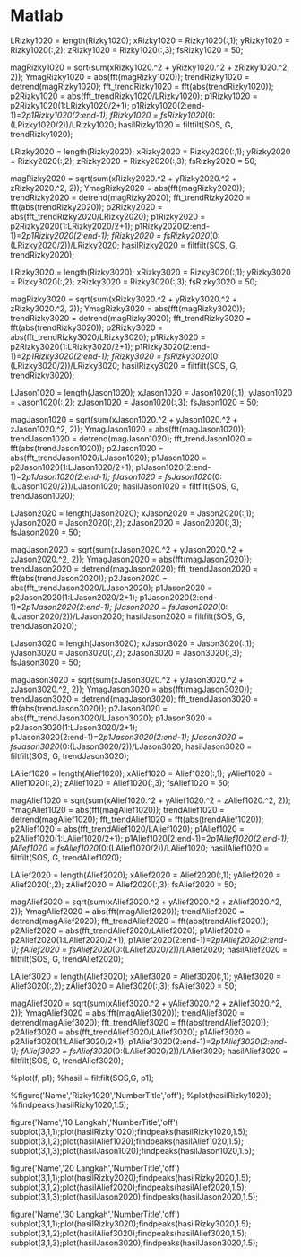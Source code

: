 # Matlab

LRizky1020 = length(Rizky1020);
xRizky1020 = Rizky1020(:,1);
yRizky1020 = Rizky1020(:,2);
zRizky1020 = Rizky1020(:,3);
fsRizky1020 = 50;


magRizky1020 = sqrt(sum(xRizky1020.^2 + yRizky1020.^2 + zRizky1020.^2, 2));
YmagRizky1020 = abs(fft(magRizky1020));
trendRizky1020 = detrend(magRizky1020);
fft_trendRizky1020 = fft(abs(trendRizky1020));
p2Rizky1020 = abs(fft_trendRizky1020/LRizky1020);
p1Rizky1020 = p2Rizky1020(1:LRizky1020/2+1);
p1Rizky1020(2:end-1)=2*p1Rizky1020(2:end-1);
fRizky1020 = fsRizky1020*(0:(LRizky1020/2))/LRizky1020;
hasilRizky1020 = filtfilt(SOS, G, trendRizky1020);


LRizky2020 = length(Rizky2020);
xRizky2020 = Rizky2020(:,1);
yRizky2020 = Rizky2020(:,2);
zRizky2020 = Rizky2020(:,3);
fsRizky2020 = 50;


magRizky2020 = sqrt(sum(xRizky2020.^2 + yRizky2020.^2 + zRizky2020.^2, 2));
YmagRizky2020 = abs(fft(magRizky2020));
trendRizky2020 = detrend(magRizky2020);
fft_trendRizky2020 = fft(abs(trendRizky2020));
p2Rizky2020 = abs(fft_trendRizky2020/LRizky2020);
p1Rizky2020 = p2Rizky2020(1:LRizky2020/2+1);
p1Rizky2020(2:end-1)=2*p1Rizky2020(2:end-1);
fRizky2020 = fsRizky2020*(0:(LRizky2020/2))/LRizky2020;
hasilRizky2020 = filtfilt(SOS, G, trendRizky2020);


LRizky3020 = length(Rizky3020);
xRizky3020 = Rizky3020(:,1);
yRizky3020 = Rizky3020(:,2);
zRizky3020 = Rizky3020(:,3);
fsRizky3020 = 50;


magRizky3020 = sqrt(sum(xRizky3020.^2 + yRizky3020.^2 + zRizky3020.^2, 2));
YmagRizky3020 = abs(fft(magRizky3020));
trendRizky3020 = detrend(magRizky3020);
fft_trendRizky3020 = fft(abs(trendRizky3020));
p2Rizky3020 = abs(fft_trendRizky3020/LRizky3020);
p1Rizky3020 = p2Rizky3020(1:LRizky3020/2+1);
p1Rizky3020(2:end-1)=2*p1Rizky3020(2:end-1);
fRizky3020 = fsRizky3020*(0:(LRizky3020/2))/LRizky3020;
hasilRizky3020 = filtfilt(SOS, G, trendRizky3020);


LJason1020 = length(Jason1020);
xJason1020 = Jason1020(:,1);
yJason1020 = Jason1020(:,2);
zJason1020 = Jason1020(:,3);
fsJason1020 = 50;


magJason1020 = sqrt(sum(xJason1020.^2 + yJason1020.^2 + zJason1020.^2, 2));
YmagJason1020 = abs(fft(magJason1020));
trendJason1020 = detrend(magJason1020);
fft_trendJason1020 = fft(abs(trendJason1020));
p2Jason1020 = abs(fft_trendJason1020/LJason1020);
p1Jason1020 = p2Jason1020(1:LJason1020/2+1);
p1Jason1020(2:end-1)=2*p1Jason1020(2:end-1);
fJason1020 = fsJason1020*(0:(LJason1020/2))/LJason1020;
hasilJason1020 = filtfilt(SOS, G, trendJason1020);


LJason2020 = length(Jason2020);
xJason2020 = Jason2020(:,1);
yJason2020 = Jason2020(:,2);
zJason2020 = Jason2020(:,3);
fsJason2020 = 50;


magJason2020 = sqrt(sum(xJason2020.^2 + yJason2020.^2 + zJason2020.^2, 2));
YmagJason2020 = abs(fft(magJason2020));
trendJason2020 = detrend(magJason2020);
fft_trendJason2020 = fft(abs(trendJason2020));
p2Jason2020 = abs(fft_trendJason2020/LJason2020);
p1Jason2020 = p2Jason2020(1:LJason2020/2+1);
p1Jason2020(2:end-1)=2*p1Jason2020(2:end-1);
fJason2020 = fsJason2020*(0:(LJason2020/2))/LJason2020;
hasilJason2020 = filtfilt(SOS, G, trendJason2020);


LJason3020 = length(Jason3020);
xJason3020 = Jason3020(:,1);
yJason3020 = Jason3020(:,2);
zJason3020 = Jason3020(:,3);
fsJason3020 = 50;


magJason3020 = sqrt(sum(xJason3020.^2 + yJason3020.^2 + zJason3020.^2, 2));
YmagJason3020 = abs(fft(magJason3020));
trendJason3020 = detrend(magJason3020);
fft_trendJason3020 = fft(abs(trendJason3020));
p2Jason3020 = abs(fft_trendJason3020/LJason3020);
p1Jason3020 = p2Jason3020(1:LJason3020/2+1);  
p1Jason3020(2:end-1)=2*p1Jason3020(2:end-1);
fJason3020 = fsJason3020*(0:(LJason3020/2))/LJason3020;
hasilJason3020 = filtfilt(SOS, G, trendJason3020);


LAlief1020 = length(Alief1020);
xAlief1020 = Alief1020(:,1);
yAlief1020 = Alief1020(:,2);
zAlief1020 = Alief1020(:,3);
fsAlief1020 = 50;


magAlief1020 = sqrt(sum(xAlief1020.^2 + yAlief1020.^2 + zAlief1020.^2, 2));
YmagAlief1020 = abs(fft(magAlief1020));
trendAlief1020 = detrend(magAlief1020);
fft_trendAlief1020 = fft(abs(trendAlief1020));
p2Alief1020 = abs(fft_trendAlief1020/LAlief1020);
p1Alief1020 = p2Alief1020(1:LAlief1020/2+1);
p1Alief1020(2:end-1)=2*p1Alief1020(2:end-1);
fAlief1020 = fsAlief1020*(0:(LAlief1020/2))/LAlief1020;
hasilAlief1020 = filtfilt(SOS, G, trendAlief1020);


LAlief2020 = length(Alief2020);
xAlief2020 = Alief2020(:,1);
yAlief2020 = Alief2020(:,2);
zAlief2020 = Alief2020(:,3);
fsAlief2020 = 50;


magAlief2020 = sqrt(sum(xAlief2020.^2 + yAlief2020.^2 + zAlief2020.^2, 2));
YmagAlief2020 = abs(fft(magAlief2020));
trendAlief2020 = detrend(magAlief2020);
fft_trendAlief2020 = fft(abs(trendAlief2020));
p2Alief2020 = abs(fft_trendAlief2020/LAlief2020);
p1Alief2020 = p2Alief2020(1:LAlief2020/2+1);
p1Alief2020(2:end-1)=2*p1Alief2020(2:end-1);
fAlief2020 = fsAlief2020*(0:(LAlief2020/2))/LAlief2020;
hasilAlief2020 = filtfilt(SOS, G, trendAlief2020);

LAlief3020 = length(Alief3020);
xAlief3020 = Alief3020(:,1);
yAlief3020 = Alief3020(:,2);
zAlief3020 = Alief3020(:,3);
fsAlief3020 = 50;


magAlief3020 = sqrt(sum(xAlief3020.^2 + yAlief3020.^2 + zAlief3020.^2, 2));
YmagAlief3020 = abs(fft(magAlief3020));
trendAlief3020 = detrend(magAlief3020);
fft_trendAlief3020 = fft(abs(trendAlief3020));
p2Alief3020 = abs(fft_trendAlief3020/LAlief3020);
p1Alief3020 = p2Alief3020(1:LAlief3020/2+1);
p1Alief3020(2:end-1)=2*p1Alief3020(2:end-1);
fAlief3020 = fsAlief3020*(0:(LAlief3020/2))/LAlief3020;
hasilAlief3020 = filtfilt(SOS, G, trendAlief3020);

%plot(f, p1);
%hasil = filtfilt(SOS,G, p1);

%figure('Name','Rizky1020','NumberTitle','off');
%plot(hasilRizky1020);
%findpeaks(hasilRizky1020,1.5);

figure('Name','10 Langkah','NumberTitle','off')
subplot(3,1,1);plot(hasilRizky1020);findpeaks(hasilRizky1020,1.5);
subplot(3,1,2);plot(hasilAlief1020);findpeaks(hasilAlief1020,1.5);
subplot(3,1,3);plot(hasilJason1020);findpeaks(hasilJason1020,1.5);

figure('Name','20 Langkah','NumberTitle','off')
subplot(3,1,1);plot(hasilRizky2020);findpeaks(hasilRizky2020,1.5);
subplot(3,1,2);plot(hasilAlief2020);findpeaks(hasilAlief2020,1.5);
subplot(3,1,3);plot(hasilJason2020);findpeaks(hasilJason2020,1.5);

figure('Name','30 Langkah','NumberTitle','off')
subplot(3,1,1);plot(hasilRizky3020);findpeaks(hasilRizky3020,1.5);
subplot(3,1,2);plot(hasilAlief3020);findpeaks(hasilAlief3020,1.5);
subplot(3,1,3);plot(hasilJason3020);findpeaks(hasilJason3020,1.5);
